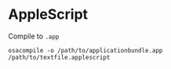 # AppleScript #

Compile to `.app`

	osacompile -o /path/to/applicationbundle.app /path/to/textfile.applescript